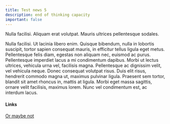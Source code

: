 ```yaml
---
title: Test news 5
description: end of thinking capacity
important: false
---
```

Nulla facilisi. Aliquam erat volutpat. Mauris ultrices pellentesque sodales. 
<!--more-->
Nulla facilisi. Ut lacinia libero enim. Quisque bibendum, nulla in lobortis suscipit, tortor sapien consequat mauris, in efficitur tellus ligula eget metus. Pellentesque felis diam, egestas non aliquam nec, euismod ac purus. Pellentesque imperdiet lacus a mi condimentum dapibus. Morbi ut lectus ultrices, vehicula urna vel, facilisis magna. Pellentesque ac dignissim velit, vel vehicula neque. Donec consequat volutpat risus. Duis elit risus, hendrerit commodo magna ut, maximus pulvinar ligula. Praesent sem tortor, blandit sit amet rhoncus in, mattis at ligula. Morbi eget massa sagittis, ornare velit facilisis, maximus lorem. Nunc vel condimentum est, ac interdum lacus. 
#### Links 
[Or maybe not](https://nekooftheabyss.xyz)